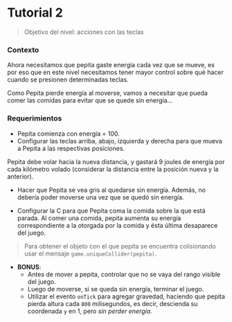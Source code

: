 # Tutorial 2

> Objetivo del nivel: acciones con las teclas

### Contexto
Ahora necesitamos que pepita gaste energía cada vez que se mueve, 
es por eso que en este nivel necesitamos tener mayor control 
sobre qué hacer cuando se presionen determinadas teclas. 

Como Pepita pierde energía al moverse, vamos a necesitar que pueda 
comer las comidas para evitar que se quede sin energía...


### Requerimientos
- Pepita comienza con energía = 100.
- Configurar las teclas arriba, abajo, izquierda y derecha 
para que mueva a Pepita a las respectivas posiciones. 

Pepita debe volar hacia la nueva distancia, 
y gastará 9 joules de energía por cada kilómetro volado 
(considerar la distancia entre la posición nueva y la anterior).

- Hacer que Pepita se vea gris al quedarse sin energía. Además, no debería poder moverse una vez que se quedó sin energía.

- Configurar la C para que Pepita coma la comida sobre la que está parada. Al comer una comida, pepita aumenta su energía correspondiente a la otorgada por la comida y ésta última desaparece del juego.
> Para obtener el objeto con el que pepita se encuentra colisionando usar el mensaje `game.uniqueCollider(pepita)`.
- **BONUS**: 
  - Antes de mover a pepita, controlar que no se vaya del rango visible del juego.
  - Luego de moverse, si se queda sin energía, terminar el juego.
  - Utilizar el evento `onTick` para agregar gravedad, haciendo que pepita pierda altura cada `800` milisegundos, es decir, descienda su coordenada `y` en 1, pero _sin perder energía_.
